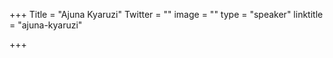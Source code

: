 +++
Title = "Ajuna Kyaruzi"
Twitter = ""
image = ""
type = "speaker"
linktitle = "ajuna-kyaruzi"

+++

